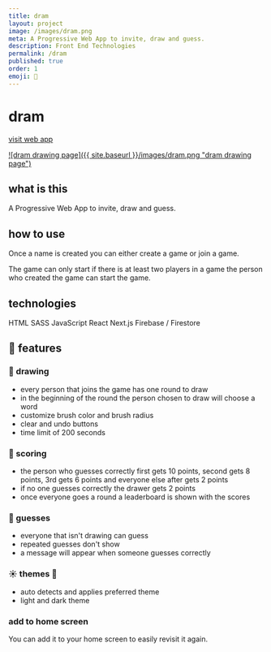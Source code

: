 ```yaml
---
title: dram
layout: project
image: /images/dram.png
meta: A Progressive Web App to invite, draw and guess.
description: Front End Technologies
permalink: /dram
published: true
order: 1
emoji: 🚀
---
```


# dram

<p class="project__intro">
 <a href="https://dram.vercel.app/">visit web app</a>
</p>

<a href="https://dram.vercel.app/">
    ![dram drawing page]({{ site.baseurl }}/images/dram.png "dram drawing page")
</a>

## what is this

A Progressive Web App to invite, draw and guess.

## how to use

Once a name is created you can either create a game or join a game.

The game can only start if there is at least two players in a game the person who created the game can start the game.

## technologies

<div class="project__skills">
    <span class="project__skill">
        HTML
    </span>
    <span class="project__skill">
        SASS
    </span>
    <span class="project__skill">
        JavaScript
    </span>
    <span class="project__skill">
        React 
    </span>
    <span class="project__skill">
        Next.js
    </span>
    <span class="project__skill">
        Firebase / Firestore
    </span>
</div>

## 📖 features

### 🎨 drawing

* every person that joins the game has one round to draw
* in the beginning of the round the person chosen to draw will choose a word
* customize brush color and brush radius
* clear and undo buttons
* time limit of 200 seconds

### 🥇 scoring

* the person who guesses correctly first gets 10 points, second gets 8 points, 3rd gets 6 points and everyone else after gets 2 points
* if no one guesses correctly the drawer gets 2 points
* once everyone goes a round a leaderboard is shown with the scores


### 🤔 guesses

* everyone that isn't drawing can guess
* repeated guesses don't show
* a message will appear when someone guesses correctly 

### ☀️ themes 🌙

* auto detects and applies preferred theme
* light and dark theme

### add to home screen

You can add it to your home screen to easily revisit it again.